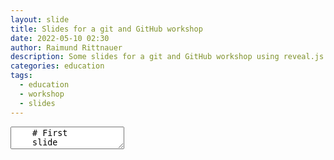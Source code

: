 ```yaml
---
layout: slide
title: Slides for a git and GitHub workshop
date: 2022-05-10 02:30
author: Raimund Rittnauer
description: Some slides for a git and GitHub workshop using reveal.js
categories: education
tags:
  - education
  - workshop
  - slides
---
```

<section data-markdown data-separator="------", data-separator-vertical="---">
  <textarea data-template>
	# First
	slide

	---
	<!-- .slide: data-background-image="/assets/img/2022-05-11-git-github-workshop/mangotime2.jpg" -->
	## A slide with a background image
	background image
	---
	## Third
	- slide with
	- some
	- bullet points
	------
	# Second
	slide
	---
	## Test 1
	test test
	---
	## Test 2
	test test
	------
	# Math

	test a math inline $a^2+\frac{c}{d}=0$, and let us test a display
	\\[
	a = \left(
	\begin{matrix}
	1 & 2\\\\
	3 & 4
	\end{matrix}
	\right)
	\\]
  </textarea>
</section>
